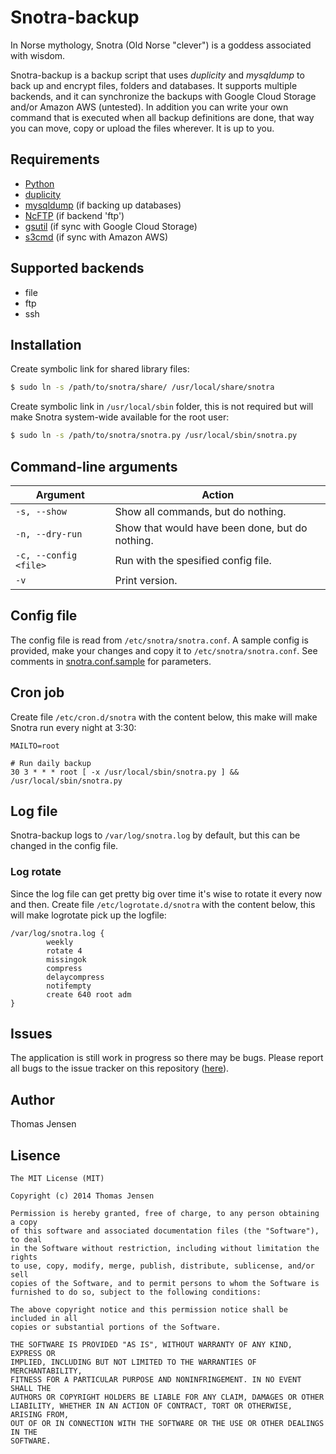 # Snotra-backup
In Norse mythology, Snotra (Old Norse "clever") is a goddess associated with wisdom.

Snotra-backup is a backup script that uses *duplicity* and *mysqldump* to back up and encrypt files, folders and databases. It supports multiple
backends, and it can synchronize the backups with Google Cloud Storage and/or Amazon AWS (untested). In addition you can write your own command that is
executed when all backup definitions are done, that way you can move, copy or upload the files wherever. It is up to you.

## Requirements
* [Python](https://www.python.org/)
* [duplicity](http://duplicity.nongnu.org/)
* [mysqldump](http://www.linuxcommand.org/man_pages/mysqldump1.html) (if backing up databases)
* [NcFTP](http://www.ncftp.com/) (if backend 'ftp')
* [gsutil](https://developers.google.com/storage/docs/gsutil) (if sync with Google Cloud Storage)
* [s3cmd](http://s3tools.org/s3cmd) (if sync with Amazon AWS)

## Supported backends
* file
* ftp
* ssh

## Installation
Create symbolic link for shared library files:
```bash
$ sudo ln -s /path/to/snotra/share/ /usr/local/share/snotra
```

Create symbolic link in `/usr/local/sbin` folder, this is not required but will make Snotra system-wide available for the root user:
```bash
$ sudo ln -s /path/to/snotra/snotra.py /usr/local/sbin/snotra.py
```

## Command-line arguments
Argument | Action
--- | ---
`-s, --show` | Show all commands, but do nothing.
`-n, --dry-run` | Show that would have been done, but do nothing.
`-c, --config <file>` | Run with the spesified config file.
`-v` | Print version.

## Config file
The config file is read from `/etc/snotra/snotra.conf`. A sample config is provided, make your changes and copy it to `/etc/snotra/snotra.conf`. See comments in [snotra.conf.sample](snotra.conf.sample) for parameters.

## Cron job
Create file `/etc/cron.d/snotra` with the content below, this make will make Snotra run every night at 3:30:

```cron
MAILTO=root

# Run daily backup
30 3 * * * root [ -x /usr/local/sbin/snotra.py ] && /usr/local/sbin/snotra.py
```

## Log file
Snotra-backup logs to `/var/log/snotra.log` by default, but this can be changed in the config file.

### Log rotate
Since the log file can get pretty big over time it's wise to rotate it every now and then. Create file `/etc/logrotate.d/snotra` with the content below, this will make logrotate pick up the logfile:

```logrotate
/var/log/snotra.log {
        weekly
        rotate 4
        missingok
        compress
        delaycompress
        notifempty
        create 640 root adm
}
```

## Issues
The application is still work in progress so there may be bugs. Please report all bugs to the issue tracker on this repository ([here](https://github.com/HebronNor/Snotra-backup/issues)).

## Author
Thomas Jensen

## Lisence
```
The MIT License (MIT)

Copyright (c) 2014 Thomas Jensen

Permission is hereby granted, free of charge, to any person obtaining a copy
of this software and associated documentation files (the "Software"), to deal
in the Software without restriction, including without limitation the rights
to use, copy, modify, merge, publish, distribute, sublicense, and/or sell
copies of the Software, and to permit persons to whom the Software is
furnished to do so, subject to the following conditions:

The above copyright notice and this permission notice shall be included in all
copies or substantial portions of the Software.

THE SOFTWARE IS PROVIDED "AS IS", WITHOUT WARRANTY OF ANY KIND, EXPRESS OR
IMPLIED, INCLUDING BUT NOT LIMITED TO THE WARRANTIES OF MERCHANTABILITY,
FITNESS FOR A PARTICULAR PURPOSE AND NONINFRINGEMENT. IN NO EVENT SHALL THE
AUTHORS OR COPYRIGHT HOLDERS BE LIABLE FOR ANY CLAIM, DAMAGES OR OTHER
LIABILITY, WHETHER IN AN ACTION OF CONTRACT, TORT OR OTHERWISE, ARISING FROM,
OUT OF OR IN CONNECTION WITH THE SOFTWARE OR THE USE OR OTHER DEALINGS IN THE
SOFTWARE.
```
